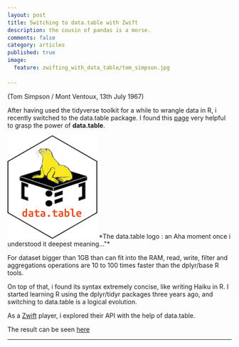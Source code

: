 ```yaml
---
layout: post
title: Switching to data.table with Zwift
description: the cousin of pandas is a morse.
comments: false
category: articles
published: true
image:
  feature: zwifting_with_data_table/tom_simpson.jpg
  
---
```


(Tom Simpson / Mont Ventoux,  13th July 1967)

After having used the tidyverse toolkit for a while to wrangle data in R, i recently switched to the data.table package. I found this [page](http://franknarf1.github.io/r-tutorial/_book/tables.html#tables) very helpful to grasp the power of **data.table**.


<img src="/images/zwifting_with_data_table/logo.png" width="40%">
*The data.table logo : an Aha moment once i understood it deepest meaning..."*


For dataset bigger than 1GB than can fit into the RAM, read, write, filter and aggregations operations are 10 to 100 times faster than the dplyr/base R tools.

On top of that, i found its syntax extremely concise, like writing Haiku in R.
I started learning R using the dplyr/tidyr packages three years ago, and switching to data.table is a logical evolution.

As a [Zwift](https://zwift.com/) player, i explored their API with the help of data.table.

The result can be seen [here](https://zwiftclement.s3.amazonaws.com/EDA_zwift_profiles_short.html)



-----------



